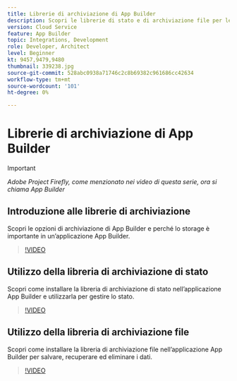 ```yaml
---
title: Librerie di archiviazione di App Builder
description: Scopri le librerie di stato e di archiviazione file per le applicazioni App Builder.
version: Cloud Service
feature: App Builder
topic: Integrations, Development
role: Developer, Architect
level: Beginner
kt: 9457,9479,9480
thumbnail: 339238.jpg
source-git-commit: 528abc0938a71746c2c8b69382c961686cc42634
workflow-type: tm+mt
source-wordcount: '101'
ht-degree: 0%

---
```



# Librerie di archiviazione di App Builder

>[!IMPORTANT]
>
> _Adobe Project Firefly, come menzionato nei video di questa serie, ora si chiama App Builder_

## Introduzione alle librerie di archiviazione

Scopri le opzioni di archiviazione di App Builder e perché lo storage è importante in un’applicazione App Builder.

>[!VIDEO](https://video.tv.adobe.com/v/339238/?quality=12&learn=on)

## Utilizzo della libreria di archiviazione di stato

Scopri come installare la libreria di archiviazione di stato nell’applicazione App Builder e utilizzarla per gestire lo stato.

>[!VIDEO](https://video.tv.adobe.com/v/339240/?quality=12&learn=on)

## Utilizzo della libreria di archiviazione file

Scopri come installare la libreria di archiviazione file nell’applicazione App Builder per salvare, recuperare ed eliminare i dati.

>[!VIDEO](https://video.tv.adobe.com/v/339239/?quality=12&learn=on)
